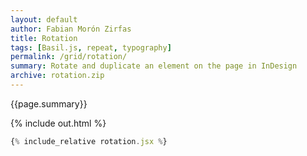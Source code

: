 ```yaml
---
layout: default
author: Fabian Morón Zirfas
title: Rotation
tags: [Basil.js, repeat, typography]
permalink: /grid/rotation/
summary: Rotate and duplicate an element on the page in InDesign
archive: rotation.zip
---
```


<div class="hero">{{page.summary}}</div>

<!-- more -->

{% include out.html %}

```js
{% include_relative rotation.jsx %}
```




